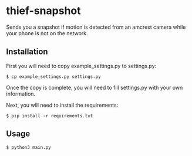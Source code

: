 # thief-snapshot
Sends you a snapshot if motion is detected from an amcrest camera while your phone is not on the network.


Installation
-----------

First you will need to copy example_settings.py to settings.py:

    $ cp example_settings.py settings.py

Once the copy is complete, you will need to fill settings.py with your own information.

Next, you will need to install the requirements:

    $ pip install -r requirements.txt


Usage
-----------

    $ python3 main.py
